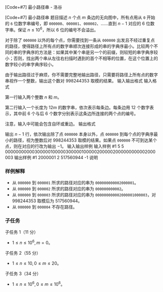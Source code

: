 



[Code+#7] 最小路径串 - 洛谷














[Code+#7] 最小路径串
题目描述
$n$ 个点 $m$ 条边的无向图中，所有点用从 `0` 开始的 `6` 位数字串编号，即 `000000`、`000001`、`000002`、……直到 $n-1$ 对应的 $6$ 位数字串。保证 $n\le 10^6$，所以 $6$ 位的编号不会溢出。

对于除了 `000000` 以外的每个点，你需要找到一条从 `000000` 出发且不经过重复点的路径，使得路径上所有点的数字串顺次连接形成的串的字典序最小。比较两个不同的串的字典序的方法是：如果其中某个串是另一个的前缀，则较短的串字典序较小；否则，找出两个串从左往右扫描时遇到的首个不相等的位置，在这个位置上的数字较小的串字典序较小。

由于输出路径过于麻烦，你不需要完整地输出路径，只需要将路径上所有点的数字串视作一个整数，输出这个数对 $998244353$ 取模的结果。
输入输出格式
输入格式

第一行输入两个整数 $n$ 和 $m$。

第二行输入一个长度为 $12m$ 的数字串，依次表示每条边。每条边用 $12$ 个数字表示，其中前 $6$ 个与后 $6$ 个数字分别表示这条边所连接的两个点的编号。

注意，输入中可能会包含自环或重边。
输出格式

输出 $n-1$ 行，依次输出除了点 `000000` 本身以外，点 `000000` 到每个点的字典序最小的路径，视为整数后对 $998244353$ 取模的结果。如果点 `000000` 不可到达某个点，则在对应的行改为输出 $-1$。
输入输出样例
输入样例 #1
5 5
000000000003000001000003000001000002000002000000000002000003
输出样例 #1
2000001
2
517560944
-1
说明
### 样例解释

- 从 `000000` 到 `000001` 所求的路径对应的串为 `000000000002000001`。
- 从 `000000` 到 `000002` 所求的路径对应的串为 `000000000002`。
- 从 `000000` 到 `000003` 所求的路径对应的串为 `000000000002000001000003`，对 $998244353$ 取模后为 $517560944$。
- 从 `000000` 到 `000004` 不存在路径。

### 子任务

子任务 $1$（$11$ 分）
- $1\le n\le 10^6, m = 0$。

子任务 $2$（$55$ 分）
- $1\le n\le 10, 0\le m\le20$。

子任务 $3$（$34$ 分）
- $1\le n\le 10^6, 0\le m\le 10^6$。






